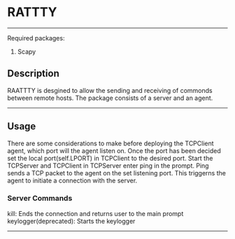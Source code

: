 # RATTTY
***
Required packages:
1. Scapy

## Description
RAATTTY is desgined to allow the sending and receiving of commonds between remote hosts. The package consists of a server
and an agent. 
***
## Usage
There are some considerations to make before deploying the TCPClient agent, which port will the agent listen on. 
Once the port has been decided set the local port(self.LPORT) in TCPClient to the desired port. Start the TCPServer and TCPClient
in TCPServer enter ping in the prompt. Ping sends a TCP packet to the agent on the set listening port. This triggerns the
agent to initiate a connection with the server. 

### Server Commands
kill: Ends the connection and returns user to the main prompt
keylogger(deprecated): Starts the keylogger
***
